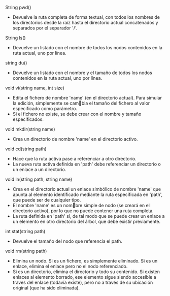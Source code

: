 String pwd()

- Devuelve la ruta completa de forma textual, con todos los nombres de los directorios desde la raíz hasta el directorio actual concatenados y separados por el separador '/'.

    
String ls()
- Devuelve un listado con el nombre de todos los nodos contenidos en la ruta actual, uno por línea.
  
string du()
- Devuelve un listado con el nombre y el tamaño de todos los nodos contenidos en la ruta actual, uno por línea.
  
void vi(string name, int size)
- Edita el fichero de nombre 'name' (en el directorio actual). Para simular la edición, simplemente se cambia el tamaño del fichero al valor especificado como parámetro.
- Si el fichero no existe, se debe crear con el nombre y tamaño especificados.
  
void mkdir(string name)
- Crea un directorio de nombre 'name' en el directorio activo.
  
void cd(string path)
- Hace que la ruta activa pase a referenciar a otro directorio.
- La nueva ruta activa definida en 'path' debe referenciar un directorio o un enlace a un directorio.
  
void ln(string path, string name)
- Crea en el directorio actual un enlace simbólico de nombre 'name' que apunta al elemento identificado mediante la ruta especificada en 'path', que puede ser de cualquier tipo.
- El nombre 'name' es un nombre simple de nodo (se creará en el directorio activo), por lo que no puede contener una ruta completa.
- La ruta definida en 'path' sí, de tal modo que se puede crear un enlace a un elemento en otro directorio del árbol, que debe existir previamente.
  
int stat(string path)
- Devuelve el tamaño del nodo que referencia el path.
  
void rm(string path)
- Elimina un nodo. Si es un fichero, es simplemente eliminado. Si es un enlace, elimina el enlace pero no el nodo referenciado.
- Si es un directorio, elimina el directorio y todo su contenido. Si existen enlaces al elemento borrado, ese elemento sigue siendo accesible a traves del enlace (todavía existe), pero no a través de su ubicación original (que ha sido eliminada).
